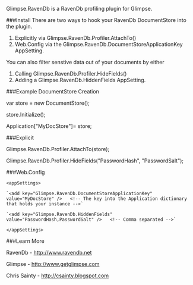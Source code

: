 Glimpse.RavenDb is a RavenDb profiling plugin for Glimpse.

###Install
There are two ways to hook your RavenDb DocumentStore into the plugin.

1. Explicitly via Glimpse.RavenDb.Profiler.AttachTo()
2. Web.Config via the Glimpse.RavenDb.DocumentStoreApplicationKey AppSetting.

You can also filter senstive data out of your documents by either

1. Calling Glimpse.RavenDb.Profiler.HideFields()
2. Adding a Glimpse.RavenDb.HiddenFields AppSetting.


###Example DocumentStore Creation

var store = new DocumentStore();

store.Initialize();

Application["MyDocStore"]= store;

###Explicit

Glimpse.RavenDb.Profiler.AttachTo(store);

Glimpse.RavenDb.Profiler.HideFields("PasswordHash", "PasswordSalt");

###Web.Config

`<appSettings>`

	`<add key="Glimpse.RavenDb.DocumentStoreApplicationKey" value="MyDocStore" />	<!-- The key into the Application dictionary that holds your instance -->`
	
	`<add key="Glimpse.RavenDb.HiddenFields" value="PasswordHash,PasswordSalt" />	<!-- Comma separated -->`
	
`</appSettings>`

###Learn More

RavenDb - http://www.ravendb.net

Glimpse - http://www.getglimpse.com

Chris Sainty - http://csainty.blogspot.com

